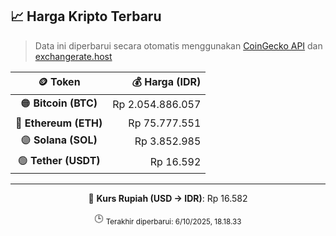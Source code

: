 

<!-- HARGA_KRIPTO -->
## 📈 Harga Kripto Terbaru

> Data ini diperbarui secara otomatis menggunakan [CoinGecko API](https://www.coingecko.com/) dan [exchangerate.host](https://exchangerate.host/)

<div align="center">

| 🪙 Token | 💰 Harga (IDR) |
|:------:|---------------:|
| 🟠 **Bitcoin (BTC)**   | Rp 2.054.886.057 |
| 🔵 **Ethereum (ETH)**  | Rp 75.777.551 |
| 🟣 **Solana (SOL)**    | Rp 3.852.985 |
| 🟢 **Tether (USDT)**   | Rp 16.592 |

---

💱 **Kurs Rupiah (USD → IDR)**: Rp 16.582

🕒 <sub>Terakhir diperbarui: 6/10/2025, 18.18.33</sub>

</div>
<!-- /HARGA_KRIPTO -->
